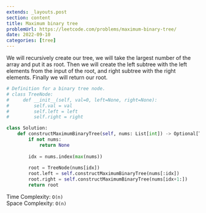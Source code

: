 ```yaml
---
extends: _layouts.post
section: content
title: Maximum binary tree
problemUrl: https://leetcode.com/problems/maximum-binary-tree/
date: 2022-09-10
categories: [tree]
---
```


We will recursively create our tree, we will take the largest number of the array and put it as root. Then we will create the left subtree with the left elements from the input of the root, and right subtree with the right elements. Finally we will return our root.

```python
# Definition for a binary tree node.
# class TreeNode:
#     def __init__(self, val=0, left=None, right=None):
#         self.val = val
#         self.left = left
#         self.right = right

class Solution:
    def constructMaximumBinaryTree(self, nums: List[int]) -> Optional[TreeNode]:
        if not nums:
            return None
        
        idx = nums.index(max(nums))
        
        root = TreeNode(nums[idx])
        root.left = self.constructMaximumBinaryTree(nums[:idx])
        root.right = self.constructMaximumBinaryTree(nums[idx+1:])
        return root
```

Time Complexity: `O(n)` <br/>
Space Complexity: `O(n)`